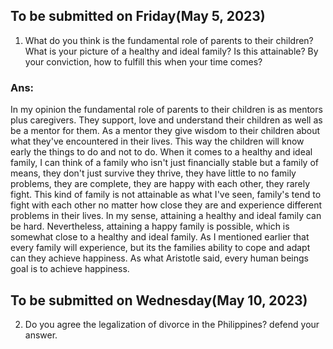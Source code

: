 ## To be submitted on Friday(May 5, 2023)
1. What do you think is the fundamental role of parents to their children? What is your picture of a healthy and ideal family? Is this attainable? By your conviction, how to fulfill this when your time comes?

### Ans:
In my opinion the fundamental role of parents to their children is as mentors plus caregivers. They support, love and understand their children as well as be a mentor for them. As a mentor they give wisdom to their children about what they've encountered in their lives. This way the children will know early the things to do and not to do. When it comes to a healthy  and ideal family, I can think of a family who isn't just financially stable but a family of means, they don't just survive they thrive, they have little to no family problems, they are complete, they are happy with each other, they rarely fight. This kind of family is not attainable as what I've seen, family's tend to fight with each other no matter how close they are and experience different problems in their lives. In my sense, attaining a healthy and ideal family can be hard. Nevertheless, attaining a happy family is possible, which is somewhat close to a healthy and ideal family. As I mentioned earlier that every family will experience, but its the families ability to cope and adapt can they achieve happiness. As what Aristotle said, every human beings goal is to achieve happiness.

## To be submitted on Wednesday(May 10, 2023)
2. Do you agree the legalization of divorce in the Philippines? defend your answer.